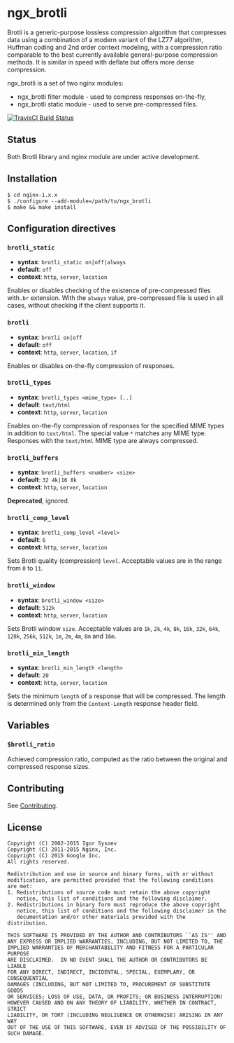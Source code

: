 # ngx_brotli

Brotli is a generic-purpose lossless compression algorithm that compresses data
using a combination of a modern variant of the LZ77 algorithm, Huffman coding
and 2nd order context modeling, with a compression ratio comparable to the best
currently available general-purpose compression methods. It is similar in speed
with deflate but offers more dense compression.

ngx_brotli is a set of two nginx modules:

- ngx_brotli filter module - used to compress responses on-the-fly,
- ngx_brotli static module - used to serve pre-compressed files.

[![TravisCI Build Status](https://travis-ci.org/google/ngx_brotli.svg?branch=master)](https://travis-ci.org/google/ngx_brotli)

## Status

Both Brotli library and nginx module are under active development.

## Installation

    $ cd nginx-1.x.x
    $ ./configure --add-module=/path/to/ngx_brotli
    $ make && make install

## Configuration directives

### `brotli_static`

- **syntax**: `brotli_static on|off|always`
- **default**: `off`
- **context**: `http`, `server`, `location`

Enables or disables checking of the existence of pre-compressed files with`.br`
extension. With the `always` value, pre-compressed file is used in all cases,
without checking if the client supports it.

### `brotli`

- **syntax**: `brotli on|off`
- **default**: `off`
- **context**: `http`, `server`, `location`, `if`

Enables or disables on-the-fly compression of responses.

### `brotli_types`

- **syntax**: `brotli_types <mime_type> [..]`
- **default**: `text/html`
- **context**: `http`, `server`, `location`

Enables on-the-fly compression of responses for the specified MIME types
in addition to `text/html`. The special value `*` matches any MIME type.
Responses with the `text/html` MIME type are always compressed.

### `brotli_buffers`

- **syntax**: `brotli_buffers <number> <size>`
- **default**: `32 4k|16 8k`
- **context**: `http`, `server`, `location`

**Deprecated**, ignored.

### `brotli_comp_level`

- **syntax**: `brotli_comp_level <level>`
- **default**: `6`
- **context**: `http`, `server`, `location`

Sets Brotli quality (compression) `level`.
Acceptable values are in the range from `0` to `11`.

### `brotli_window`

- **syntax**: `brotli_window <size>`
- **default**: `512k`
- **context**: `http`, `server`, `location`

Sets Brotli window `size`. Acceptable values are `1k`, `2k`, `4k`, `8k`, `16k`,
`32k`, `64k`, `128k`, `256k`, `512k`, `1m`, `2m`, `4m`, `8m` and `16m`.

### `brotli_min_length`

- **syntax**: `brotli_min_length <length>`
- **default**: `20`
- **context**: `http`, `server`, `location`

Sets the minimum `length` of a response that will be compressed.
The length is determined only from the `Content-Length` response header field.

## Variables

### `$brotli_ratio`

Achieved compression ratio, computed as the ratio between the original
and compressed response sizes.

## Contributing

See [Contributing](CONTRIBUTING.md).

## License

    Copyright (C) 2002-2015 Igor Sysoev
    Copyright (C) 2011-2015 Nginx, Inc.
    Copyright (C) 2015 Google Inc.
    All rights reserved.

    Redistribution and use in source and binary forms, with or without
    modification, are permitted provided that the following conditions
    are met:
    1. Redistributions of source code must retain the above copyright
       notice, this list of conditions and the following disclaimer.
    2. Redistributions in binary form must reproduce the above copyright
       notice, this list of conditions and the following disclaimer in the
       documentation and/or other materials provided with the distribution.

    THIS SOFTWARE IS PROVIDED BY THE AUTHOR AND CONTRIBUTORS ``AS IS'' AND
    ANY EXPRESS OR IMPLIED WARRANTIES, INCLUDING, BUT NOT LIMITED TO, THE
    IMPLIED WARRANTIES OF MERCHANTABILITY AND FITNESS FOR A PARTICULAR PURPOSE
    ARE DISCLAIMED.  IN NO EVENT SHALL THE AUTHOR OR CONTRIBUTORS BE LIABLE
    FOR ANY DIRECT, INDIRECT, INCIDENTAL, SPECIAL, EXEMPLARY, OR CONSEQUENTIAL
    DAMAGES (INCLUDING, BUT NOT LIMITED TO, PROCUREMENT OF SUBSTITUTE GOODS
    OR SERVICES; LOSS OF USE, DATA, OR PROFITS; OR BUSINESS INTERRUPTION)
    HOWEVER CAUSED AND ON ANY THEORY OF LIABILITY, WHETHER IN CONTRACT, STRICT
    LIABILITY, OR TORT (INCLUDING NEGLIGENCE OR OTHERWISE) ARISING IN ANY WAY
    OUT OF THE USE OF THIS SOFTWARE, EVEN IF ADVISED OF THE POSSIBILITY OF
    SUCH DAMAGE.
